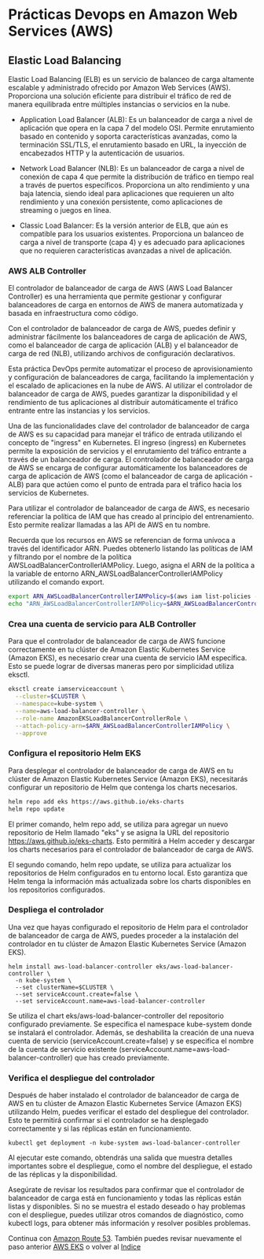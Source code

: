 # Prácticas Devops en Amazon Web Services (AWS)
## Elastic Load Balancing

Elastic Load Balancing (ELB) es un servicio de balanceo de carga altamente escalable y administrado ofrecido por Amazon Web Services (AWS). Proporciona una solución eficiente para distribuir el tráfico de red de manera equilibrada entre múltiples instancias o servicios en la nube.

- Application Load Balancer (ALB): Es un balanceador de carga a nivel de aplicación que opera en la capa 7 del modelo OSI. Permite enrutamiento basado en contenido y soporta características avanzadas, como la terminación SSL/TLS, el enrutamiento basado en URL, la inyección de encabezados HTTP y la autenticación de usuarios.

- Network Load Balancer (NLB): Es un balanceador de carga a nivel de conexión de capa 4 que permite la distribución de tráfico en tiempo real a través de puertos específicos. Proporciona un alto rendimiento y una baja latencia, siendo ideal para aplicaciones que requieren un alto rendimiento y una conexión persistente, como aplicaciones de streaming o juegos en línea.

- Classic Load Balancer: Es la versión anterior de ELB, que aún es compatible para los usuarios existentes. Proporciona un balanceo de carga a nivel de transporte (capa 4) y es adecuado para aplicaciones que no requieren características avanzadas a nivel de aplicación.

### AWS ALB Controller
El controlador de balanceador de carga de AWS (AWS Load Balancer Controller) es una herramienta que permite gestionar y configurar balanceadores de carga en entornos de AWS de manera automatizada y basada en infraestructura como código.

Con el controlador de balanceador de carga de AWS, puedes definir y administrar fácilmente los balanceadores de carga de aplicación de AWS, como el balanceador de carga de aplicación (ALB) y el balanceador de carga de red (NLB), utilizando archivos de configuración declarativos.

Esta práctica DevOps permite automatizar el proceso de aprovisionamiento y configuración de balanceadores de carga, facilitando la implementación y el escalado de aplicaciones en la nube de AWS. Al utilizar el controlador de balanceador de carga de AWS, puedes garantizar la disponibilidad y el rendimiento de tus aplicaciones al distribuir automáticamente el tráfico entrante entre las instancias y los servicios.

Una de las funcionalidades clave del controlador de balanceador de carga de AWS es su capacidad para manejar el tráfico de entrada utilizando el concepto de "ingress" en Kubernetes. El ingreso (ingress) en Kubernetes permite la exposición de servicios y el enrutamiento del tráfico entrante a través de un balanceador de carga. El controlador de balanceador de carga de AWS se encarga de configurar automáticamente los balanceadores de carga de aplicación de AWS (como el balanceador de carga de aplicación - ALB) para que actúen como el punto de entrada para el tráfico hacia los servicios de Kubernetes.

Para utilizar el controlador de balanceador de carga de AWS, es necesario referenciar la política de IAM que has creado al principio del entrenamiento. Esto permite realizar llamadas a las API de AWS en tu nombre.

Recuerda que los recursos en AWS se referencian de forma unívoca a través del identificador ARN. Puedes obtenerlo listando las políticas de IAM y filtrando por el nombre de la política AWSLoadBalancerControllerIAMPolicy. Luego, asigna el ARN de la política a la variable de entorno ARN_AWSLoadBalancerControllerIAMPolicy utilizando el comando export.

```bash
export ARN_AWSLoadBalancerControllerIAMPolicy=$(aws iam list-policies --query 'Policies[?PolicyName==`AWSLoadBalancerControllerIAMPolicy`].Arn' --output text)
echo "ARN_AWSLoadBalancerControllerIAMPolicy=$ARN_AWSLoadBalancerControllerIAMPolicy"
```

### Crea una cuenta de servicio para ALB Controller

Para que el controlador de balanceador de carga de AWS funcione correctamente en tu clúster de Amazon Elastic Kubernetes Service (Amazon EKS), es necesario crear una cuenta de servicio IAM específica. Esto se puede lograr de diversas maneras pero por simplicidad utiliza eksctl.

```bash
eksctl create iamserviceaccount \
  --cluster=$CLUSTER \
  --namespace=kube-system \
  --name=aws-load-balancer-controller \
  --role-name AmazonEKSLoadBalancerControllerRole \
  --attach-policy-arn=$ARN_AWSLoadBalancerControllerIAMPolicy \
  --approve
```

### Configura el repositorio Helm EKS

Para desplegar el controlador de balanceador de carga de AWS en tu clúster de Amazon Elastic Kubernetes Service (Amazon EKS), necesitarás configurar un repositorio de Helm que contenga los charts necesarios. 

```bash
helm repo add eks https://aws.github.io/eks-charts
helm repo update
```

El primer comando, helm repo add, se utiliza para agregar un nuevo repositorio de Helm llamado "eks" y se asigna la URL del repositorio https://aws.github.io/eks-charts. Esto permitirá a Helm acceder y descargar los charts necesarios para el controlador de balanceador de carga de AWS.

El segundo comando, helm repo update, se utiliza para actualizar los repositorios de Helm configurados en tu entorno local. Esto garantiza que Helm tenga la información más actualizada sobre los charts disponibles en los repositorios configurados.

### Despliega el controlador

Una vez que hayas configurado el repositorio de Helm para el controlador de balanceador de carga de AWS, puedes proceder a la instalación del controlador en tu clúster de Amazon Elastic Kubernetes Service (Amazon EKS). 

```shell
helm install aws-load-balancer-controller eks/aws-load-balancer-controller \
  -n kube-system \
  --set clusterName=$CLUSTER \
  --set serviceAccount.create=false \
  --set serviceAccount.name=aws-load-balancer-controller
```

Se utiliza el chart eks/aws-load-balancer-controller del repositorio configurado previamente. Se especifica el namespace kube-system donde se instalará el controlador. Además, se deshabilita la creación de una nueva cuenta de servicio (serviceAccount.create=false) y se especifica el nombre de la cuenta de servicio existente (serviceAccount.name=aws-load-balancer-controller) que has creado previamente.

### Verifica el despliegue del controlador

Después de haber instalado el controlador de balanceador de carga de AWS en tu clúster de Amazon Elastic Kubernetes Service (Amazon EKS) utilizando Helm, puedes verificar el estado del despliegue del controlador. Esto te permitirá confirmar si el controlador se ha desplegado correctamente y si las réplicas están en funcionamiento.

```shell
kubectl get deployment -n kube-system aws-load-balancer-controller
```
Al ejecutar este comando, obtendrás una salida que muestra detalles importantes sobre el despliegue, como el nombre del despliegue, el estado de las réplicas y la disponibilidad.

Asegúrate de revisar los resultados para confirmar que el controlador de balanceador de carga está en funcionamiento y todas las réplicas están listas y disponibles. Si no se muestra el estado deseado o hay problemas con el despliegue, puedes utilizar otros comandos de diagnóstico, como kubectl logs, para obtener más información y resolver posibles problemas.

Continua con [Amazon Route 53](route53.md). También puedes revisar nuevamente el paso anterior [AWS EKS](eks.md) o volver al [Indice](indice.md)